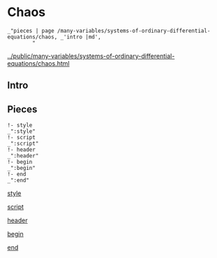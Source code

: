 # Chaos

    _"pieces | page /many-variables/systems-of-ordinary-differential-equations/chaos, _'intro |md',
            "

[../public/many-variables/systems-of-ordinary-differential-equations/chaos.html](# "save:")


## Intro

## Pieces

    !- style
    _":style"
    !- script
    _":script"
    !- header
    _":header"
    !- begin
    _":begin"
    !- end
    _":end"

[style]() 

[script]()

[header]()

[begin]()

[end]()

